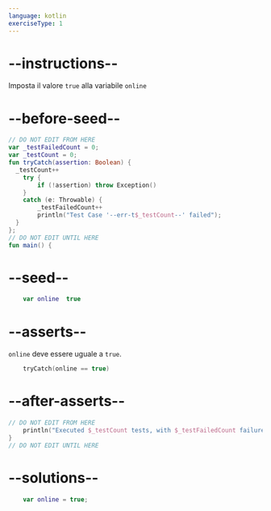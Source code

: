 ```yaml
---
language: kotlin
exerciseType: 1
---
```


# --instructions--

Imposta il valore `true` alla variabile `online`

# --before-seed--

```kotlin
// DO NOT EDIT FROM HERE
var _testFailedCount = 0;
var _testCount = 0;
fun tryCatch(assertion: Boolean) {
  _testCount++
    try { 
        if (!assertion) throw Exception()
    }
    catch (e: Throwable) {
        _testFailedCount++
        println("Test Case '--err-t$_testCount--' failed");
  }
};
// DO NOT EDIT UNTIL HERE
fun main() {
```

# --seed--

```kotlin
    var online  true
```

# --asserts--

`online` deve essere uguale a `true`.

```kotlin
    tryCatch(online == true)
```

# --after-asserts--

```kotlin
// DO NOT EDIT FROM HERE 
    println("Executed $_testCount tests, with $_testFailedCount failures");
}
// DO NOT EDIT UNTIL HERE
```

# --solutions--

```kotlin
    var online = true;
```
